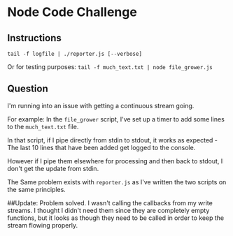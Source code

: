 # Node Code Challenge

## Instructions

`tail -f logfile | ./reporter.js [--verbose]`

Or for testing purposes:
`tail -f much_text.txt | node file_grower.js`

## Question

I'm running into an issue with getting a continuous stream going.

For example: In the `file_grower` script, I've set up a timer to add some lines
to the `much_text.txt` file.

In that script, if I pipe directly from stdin to stdout, it works as expected -
The last 10 lines that have been added get logged to the console.

However if I pipe them elsewhere for processing and then back to stdout, I don't
get the update from stdin.

The Same problem exists with `reporter.js` as I've written the two scripts on the
same principles.

##Update:
Problem solved. I wasn't calling the callbacks from my write streams. I thought I didn't need them since they are completely empty functions, but
it looks as though they need to be called in order to keep the stream flowing properly.
